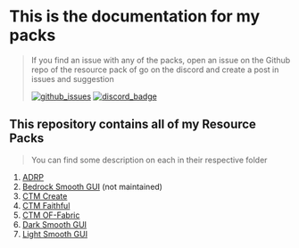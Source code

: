 # This is the documentation for my packs

> If you find an issue with any of the packs, open an issue on the Github repo of the
> resource pack of go on the discord and create a post in issues and suggestion
>
>[![github_issues](https://img.shields.io/github/issues/Aeldit/MC-REsource-Packs?color=red&style=for-the-badge&logo=github)](https://github.com/Aeldit/MC-Resource-Packs/issues) [![discord_badge](https://img.shields.io/discord/750243612473819188?color=7289da&label=DISCORD&logo=discord&logoColor=7289da&style=for-the-badge)](https://discord.gg/PcYPpqzhKS)

## This repository contains all of my Resource Packs

> You can find some description on each in their respective folder

1. [ADRP](ADRP/)
2. [Bedrock Smooth GUI](Bedrock%20Smooth%20GUI/) (not maintained)
3. [CTM Create](CTM_Create/README.md)
4. [CTM Faithful](CTM_Faithful/README.md)
5. [CTM OF-Fabric](CTM_OF_Fabric/README.md)
6. [Dark Smooth GUI](Dark%20Smooth%20GUI/README.md)
7. [Light Smooth GUI](Light%20Smooth%20GUI/README.md)
